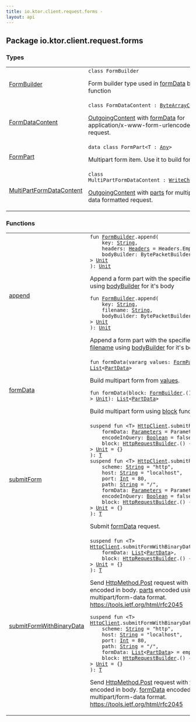 ```yaml
---
title: io.ktor.client.request.forms - 
layout: api
---
```




## Package io.ktor.client.request.forms

### Types

<table class="api-docs-table">
<tbody>
<tr>
<td markdown="1">

<a href="-form-builder/index.html">FormBuilder</a>


</td>
<td markdown="1">
<div class="signature"><code><span class="keyword">class </span><span class="identifier">FormBuilder</span></code></div>

Form builder type used in <a href="form-data.html">formData</a> builder function


</td>
</tr>
<tr>
<td markdown="1">

<a href="-form-data-content/index.html">FormDataContent</a>


</td>
<td markdown="1">
<div class="signature"><code><span class="keyword">class </span><span class="identifier">FormDataContent</span>&nbsp;<span class="symbol">:</span>&nbsp;<a href="../io.ktor.http.content/-outgoing-content/-byte-array-content/index.html"><span class="identifier">ByteArrayContent</span></a></code></div>

<a href="../io.ktor.http.content/-outgoing-content/index.html">OutgoingContent</a> with <a href="-form-data-content/form-data.html">formData</a> for application/x-www-form-urlencoded formatted request.


</td>
</tr>
<tr>
<td markdown="1">

<a href="-form-part/index.html">FormPart</a>


</td>
<td markdown="1">
<div class="signature"><code><span class="keyword">data</span> <span class="keyword">class </span><span class="identifier">FormPart</span><span class="symbol">&lt;</span><span class="identifier">T</span>&nbsp;<span class="symbol">:</span>&nbsp;<a href="https://kotlinlang.org/api/latest/jvm/stdlib/kotlin/-any/index.html"><span class="identifier">Any</span></a><span class="symbol">&gt;</span></code></div>

Multipart form item. Use it to build form in client.


</td>
</tr>
<tr>
<td markdown="1">

<a href="-multi-part-form-data-content/index.html">MultiPartFormDataContent</a>


</td>
<td markdown="1">
<div class="signature"><code><span class="keyword">class </span><span class="identifier">MultiPartFormDataContent</span>&nbsp;<span class="symbol">:</span>&nbsp;<a href="../io.ktor.http.content/-outgoing-content/-write-channel-content/index.html"><span class="identifier">WriteChannelContent</span></a></code></div>

<a href="../io.ktor.http.content/-outgoing-content/index.html">OutgoingContent</a> with <a href="#">parts</a> for multipart/form-data formatted request.


</td>
</tr>
</tbody>
</table>

### Functions

<table class="api-docs-table">
<tbody>
<tr>
<td markdown="1">

<a href="append.html">append</a>


</td>
<td markdown="1">
<div class="signature"><code><span class="keyword">fun </span><a href="-form-builder/index.html"><span class="identifier">FormBuilder</span></a><span class="symbol">.</span><span class="identifier">append</span><span class="symbol">(</span><br/>&nbsp;&nbsp;&nbsp;&nbsp;<span class="parameterName" id="io.ktor.client.request.forms$append(io.ktor.client.request.forms.FormBuilder, kotlin.String, io.ktor.http.Headers, kotlin.Function1((kotlinx.io.core.BytePacketBuilder, kotlin.Unit)))/key">key</span><span class="symbol">:</span>&nbsp;<a href="https://kotlinlang.org/api/latest/jvm/stdlib/kotlin/-string/index.html"><span class="identifier">String</span></a><span class="symbol">, </span><br/>&nbsp;&nbsp;&nbsp;&nbsp;<span class="parameterName" id="io.ktor.client.request.forms$append(io.ktor.client.request.forms.FormBuilder, kotlin.String, io.ktor.http.Headers, kotlin.Function1((kotlinx.io.core.BytePacketBuilder, kotlin.Unit)))/headers">headers</span><span class="symbol">:</span>&nbsp;<a href="../io.ktor.http/-headers/index.html"><span class="identifier">Headers</span></a>&nbsp;<span class="symbol">=</span>&nbsp;Headers.Empty<span class="symbol">, </span><br/>&nbsp;&nbsp;&nbsp;&nbsp;<span class="parameterName" id="io.ktor.client.request.forms$append(io.ktor.client.request.forms.FormBuilder, kotlin.String, io.ktor.http.Headers, kotlin.Function1((kotlinx.io.core.BytePacketBuilder, kotlin.Unit)))/bodyBuilder">bodyBuilder</span><span class="symbol">:</span>&nbsp;<span class="identifier">BytePacketBuilder</span><span class="symbol">.</span><span class="symbol">(</span><span class="symbol">)</span>&nbsp;<span class="symbol">-&gt;</span>&nbsp;<a href="https://kotlinlang.org/api/latest/jvm/stdlib/kotlin/-unit/index.html"><span class="identifier">Unit</span></a><br/><span class="symbol">)</span><span class="symbol">: </span><a href="https://kotlinlang.org/api/latest/jvm/stdlib/kotlin/-unit/index.html"><span class="identifier">Unit</span></a></code></div>

Append a form part with the specified <a href="append.html#io.ktor.client.request.forms$append(io.ktor.client.request.forms.FormBuilder, kotlin.String, io.ktor.http.Headers, kotlin.Function1((kotlinx.io.core.BytePacketBuilder, kotlin.Unit)))/key">key</a> using <a href="append.html#io.ktor.client.request.forms$append(io.ktor.client.request.forms.FormBuilder, kotlin.String, io.ktor.http.Headers, kotlin.Function1((kotlinx.io.core.BytePacketBuilder, kotlin.Unit)))/bodyBuilder">bodyBuilder</a> for it's body

<div class="signature"><code><span class="keyword">fun </span><a href="-form-builder/index.html"><span class="identifier">FormBuilder</span></a><span class="symbol">.</span><span class="identifier">append</span><span class="symbol">(</span><br/>&nbsp;&nbsp;&nbsp;&nbsp;<span class="parameterName" id="io.ktor.client.request.forms$append(io.ktor.client.request.forms.FormBuilder, kotlin.String, kotlin.String, kotlin.Function1((kotlinx.io.core.BytePacketBuilder, kotlin.Unit)))/key">key</span><span class="symbol">:</span>&nbsp;<a href="https://kotlinlang.org/api/latest/jvm/stdlib/kotlin/-string/index.html"><span class="identifier">String</span></a><span class="symbol">, </span><br/>&nbsp;&nbsp;&nbsp;&nbsp;<span class="parameterName" id="io.ktor.client.request.forms$append(io.ktor.client.request.forms.FormBuilder, kotlin.String, kotlin.String, kotlin.Function1((kotlinx.io.core.BytePacketBuilder, kotlin.Unit)))/filename">filename</span><span class="symbol">:</span>&nbsp;<a href="https://kotlinlang.org/api/latest/jvm/stdlib/kotlin/-string/index.html"><span class="identifier">String</span></a><span class="symbol">, </span><br/>&nbsp;&nbsp;&nbsp;&nbsp;<span class="parameterName" id="io.ktor.client.request.forms$append(io.ktor.client.request.forms.FormBuilder, kotlin.String, kotlin.String, kotlin.Function1((kotlinx.io.core.BytePacketBuilder, kotlin.Unit)))/bodyBuilder">bodyBuilder</span><span class="symbol">:</span>&nbsp;<span class="identifier">BytePacketBuilder</span><span class="symbol">.</span><span class="symbol">(</span><span class="symbol">)</span>&nbsp;<span class="symbol">-&gt;</span>&nbsp;<a href="https://kotlinlang.org/api/latest/jvm/stdlib/kotlin/-unit/index.html"><span class="identifier">Unit</span></a><br/><span class="symbol">)</span><span class="symbol">: </span><a href="https://kotlinlang.org/api/latest/jvm/stdlib/kotlin/-unit/index.html"><span class="identifier">Unit</span></a></code></div>

Append a form part with the specified <a href="append.html#io.ktor.client.request.forms$append(io.ktor.client.request.forms.FormBuilder, kotlin.String, kotlin.String, kotlin.Function1((kotlinx.io.core.BytePacketBuilder, kotlin.Unit)))/key">key</a> and <a href="append.html#io.ktor.client.request.forms$append(io.ktor.client.request.forms.FormBuilder, kotlin.String, kotlin.String, kotlin.Function1((kotlinx.io.core.BytePacketBuilder, kotlin.Unit)))/filename">filename</a> using <a href="append.html#io.ktor.client.request.forms$append(io.ktor.client.request.forms.FormBuilder, kotlin.String, kotlin.String, kotlin.Function1((kotlinx.io.core.BytePacketBuilder, kotlin.Unit)))/bodyBuilder">bodyBuilder</a> for it's body


</td>
</tr>
<tr>
<td markdown="1">

<a href="form-data.html">formData</a>


</td>
<td markdown="1">
<div class="signature"><code><span class="keyword">fun </span><span class="identifier">formData</span><span class="symbol">(</span><span class="keyword">vararg</span> <span class="parameterName" id="io.ktor.client.request.forms$formData(kotlin.Array((io.ktor.client.request.forms.FormPart((kotlin.Any)))))/values">values</span><span class="symbol">:</span>&nbsp;<a href="-form-part/index.html"><span class="identifier">FormPart</span></a><span class="symbol">&lt;</span><span class="identifier">*</span><span class="symbol">&gt;</span><span class="symbol">)</span><span class="symbol">: </span><a href="https://kotlinlang.org/api/latest/jvm/stdlib/kotlin.collections/-list/index.html"><span class="identifier">List</span></a><span class="symbol">&lt;</span><a href="../io.ktor.http.content/-part-data/index.html"><span class="identifier">PartData</span></a><span class="symbol">&gt;</span></code></div>

Build multipart form from <a href="form-data.html#io.ktor.client.request.forms$formData(kotlin.Array((io.ktor.client.request.forms.FormPart((kotlin.Any)))))/values">values</a>.

<div class="signature"><code><span class="keyword">fun </span><span class="identifier">formData</span><span class="symbol">(</span><span class="parameterName" id="io.ktor.client.request.forms$formData(kotlin.Function1((io.ktor.client.request.forms.FormBuilder, kotlin.Unit)))/block">block</span><span class="symbol">:</span>&nbsp;<a href="-form-builder/index.html"><span class="identifier">FormBuilder</span></a><span class="symbol">.</span><span class="symbol">(</span><span class="symbol">)</span>&nbsp;<span class="symbol">-&gt;</span>&nbsp;<a href="https://kotlinlang.org/api/latest/jvm/stdlib/kotlin/-unit/index.html"><span class="identifier">Unit</span></a><span class="symbol">)</span><span class="symbol">: </span><a href="https://kotlinlang.org/api/latest/jvm/stdlib/kotlin.collections/-list/index.html"><span class="identifier">List</span></a><span class="symbol">&lt;</span><a href="../io.ktor.http.content/-part-data/index.html"><span class="identifier">PartData</span></a><span class="symbol">&gt;</span></code></div>

Build multipart form using <a href="form-data.html#io.ktor.client.request.forms$formData(kotlin.Function1((io.ktor.client.request.forms.FormBuilder, kotlin.Unit)))/block">block</a> function


</td>
</tr>
<tr>
<td markdown="1">

<a href="submit-form.html">submitForm</a>


</td>
<td markdown="1">
<div class="signature"><code><span class="keyword">suspend</span> <span class="keyword">fun </span><span class="symbol">&lt;</span><span class="identifier">T</span><span class="symbol">&gt;</span> <a href="../io.ktor.client/-http-client/index.html"><span class="identifier">HttpClient</span></a><span class="symbol">.</span><span class="identifier">submitForm</span><span class="symbol">(</span><br/>&nbsp;&nbsp;&nbsp;&nbsp;<span class="parameterName" id="io.ktor.client.request.forms$submitForm(io.ktor.client.HttpClient, io.ktor.http.Parameters, kotlin.Boolean, kotlin.Function1((io.ktor.client.request.HttpRequestBuilder, kotlin.Unit)))/formData">formData</span><span class="symbol">:</span>&nbsp;<a href="../io.ktor.http/-parameters/index.html"><span class="identifier">Parameters</span></a>&nbsp;<span class="symbol">=</span>&nbsp;Parameters.Empty<span class="symbol">, </span><br/>&nbsp;&nbsp;&nbsp;&nbsp;<span class="parameterName" id="io.ktor.client.request.forms$submitForm(io.ktor.client.HttpClient, io.ktor.http.Parameters, kotlin.Boolean, kotlin.Function1((io.ktor.client.request.HttpRequestBuilder, kotlin.Unit)))/encodeInQuery">encodeInQuery</span><span class="symbol">:</span>&nbsp;<a href="https://kotlinlang.org/api/latest/jvm/stdlib/kotlin/-boolean/index.html"><span class="identifier">Boolean</span></a>&nbsp;<span class="symbol">=</span>&nbsp;false<span class="symbol">, </span><br/>&nbsp;&nbsp;&nbsp;&nbsp;<span class="parameterName" id="io.ktor.client.request.forms$submitForm(io.ktor.client.HttpClient, io.ktor.http.Parameters, kotlin.Boolean, kotlin.Function1((io.ktor.client.request.HttpRequestBuilder, kotlin.Unit)))/block">block</span><span class="symbol">:</span>&nbsp;<a href="../io.ktor.client.request/-http-request-builder/index.html"><span class="identifier">HttpRequestBuilder</span></a><span class="symbol">.</span><span class="symbol">(</span><span class="symbol">)</span>&nbsp;<span class="symbol">-&gt;</span>&nbsp;<a href="https://kotlinlang.org/api/latest/jvm/stdlib/kotlin/-unit/index.html"><span class="identifier">Unit</span></a>&nbsp;<span class="symbol">=</span>&nbsp;{}<br/><span class="symbol">)</span><span class="symbol">: </span><a href="submit-form.html#T"><span class="identifier">T</span></a></code></div>

<div class="signature"><code><span class="keyword">suspend</span> <span class="keyword">fun </span><span class="symbol">&lt;</span><span class="identifier">T</span><span class="symbol">&gt;</span> <a href="../io.ktor.client/-http-client/index.html"><span class="identifier">HttpClient</span></a><span class="symbol">.</span><span class="identifier">submitForm</span><span class="symbol">(</span><br/>&nbsp;&nbsp;&nbsp;&nbsp;<span class="parameterName" id="io.ktor.client.request.forms$submitForm(io.ktor.client.HttpClient, kotlin.String, kotlin.String, kotlin.Int, kotlin.String, io.ktor.http.Parameters, kotlin.Boolean, kotlin.Function1((io.ktor.client.request.HttpRequestBuilder, kotlin.Unit)))/scheme">scheme</span><span class="symbol">:</span>&nbsp;<a href="https://kotlinlang.org/api/latest/jvm/stdlib/kotlin/-string/index.html"><span class="identifier">String</span></a>&nbsp;<span class="symbol">=</span>&nbsp;"http"<span class="symbol">, </span><br/>&nbsp;&nbsp;&nbsp;&nbsp;<span class="parameterName" id="io.ktor.client.request.forms$submitForm(io.ktor.client.HttpClient, kotlin.String, kotlin.String, kotlin.Int, kotlin.String, io.ktor.http.Parameters, kotlin.Boolean, kotlin.Function1((io.ktor.client.request.HttpRequestBuilder, kotlin.Unit)))/host">host</span><span class="symbol">:</span>&nbsp;<a href="https://kotlinlang.org/api/latest/jvm/stdlib/kotlin/-string/index.html"><span class="identifier">String</span></a>&nbsp;<span class="symbol">=</span>&nbsp;"localhost"<span class="symbol">, </span><br/>&nbsp;&nbsp;&nbsp;&nbsp;<span class="parameterName" id="io.ktor.client.request.forms$submitForm(io.ktor.client.HttpClient, kotlin.String, kotlin.String, kotlin.Int, kotlin.String, io.ktor.http.Parameters, kotlin.Boolean, kotlin.Function1((io.ktor.client.request.HttpRequestBuilder, kotlin.Unit)))/port">port</span><span class="symbol">:</span>&nbsp;<a href="https://kotlinlang.org/api/latest/jvm/stdlib/kotlin/-int/index.html"><span class="identifier">Int</span></a>&nbsp;<span class="symbol">=</span>&nbsp;80<span class="symbol">, </span><br/>&nbsp;&nbsp;&nbsp;&nbsp;<span class="parameterName" id="io.ktor.client.request.forms$submitForm(io.ktor.client.HttpClient, kotlin.String, kotlin.String, kotlin.Int, kotlin.String, io.ktor.http.Parameters, kotlin.Boolean, kotlin.Function1((io.ktor.client.request.HttpRequestBuilder, kotlin.Unit)))/path">path</span><span class="symbol">:</span>&nbsp;<a href="https://kotlinlang.org/api/latest/jvm/stdlib/kotlin/-string/index.html"><span class="identifier">String</span></a>&nbsp;<span class="symbol">=</span>&nbsp;"/"<span class="symbol">, </span><br/>&nbsp;&nbsp;&nbsp;&nbsp;<span class="parameterName" id="io.ktor.client.request.forms$submitForm(io.ktor.client.HttpClient, kotlin.String, kotlin.String, kotlin.Int, kotlin.String, io.ktor.http.Parameters, kotlin.Boolean, kotlin.Function1((io.ktor.client.request.HttpRequestBuilder, kotlin.Unit)))/formData">formData</span><span class="symbol">:</span>&nbsp;<a href="../io.ktor.http/-parameters/index.html"><span class="identifier">Parameters</span></a>&nbsp;<span class="symbol">=</span>&nbsp;Parameters.Empty<span class="symbol">, </span><br/>&nbsp;&nbsp;&nbsp;&nbsp;<span class="parameterName" id="io.ktor.client.request.forms$submitForm(io.ktor.client.HttpClient, kotlin.String, kotlin.String, kotlin.Int, kotlin.String, io.ktor.http.Parameters, kotlin.Boolean, kotlin.Function1((io.ktor.client.request.HttpRequestBuilder, kotlin.Unit)))/encodeInQuery">encodeInQuery</span><span class="symbol">:</span>&nbsp;<a href="https://kotlinlang.org/api/latest/jvm/stdlib/kotlin/-boolean/index.html"><span class="identifier">Boolean</span></a>&nbsp;<span class="symbol">=</span>&nbsp;false<span class="symbol">, </span><br/>&nbsp;&nbsp;&nbsp;&nbsp;<span class="parameterName" id="io.ktor.client.request.forms$submitForm(io.ktor.client.HttpClient, kotlin.String, kotlin.String, kotlin.Int, kotlin.String, io.ktor.http.Parameters, kotlin.Boolean, kotlin.Function1((io.ktor.client.request.HttpRequestBuilder, kotlin.Unit)))/block">block</span><span class="symbol">:</span>&nbsp;<a href="../io.ktor.client.request/-http-request-builder/index.html"><span class="identifier">HttpRequestBuilder</span></a><span class="symbol">.</span><span class="symbol">(</span><span class="symbol">)</span>&nbsp;<span class="symbol">-&gt;</span>&nbsp;<a href="https://kotlinlang.org/api/latest/jvm/stdlib/kotlin/-unit/index.html"><span class="identifier">Unit</span></a>&nbsp;<span class="symbol">=</span>&nbsp;{}<br/><span class="symbol">)</span><span class="symbol">: </span><a href="submit-form.html#T"><span class="identifier">T</span></a></code></div>

Submit <a href="submit-form.html#io.ktor.client.request.forms$submitForm(io.ktor.client.HttpClient, io.ktor.http.Parameters, kotlin.Boolean, kotlin.Function1((io.ktor.client.request.HttpRequestBuilder, kotlin.Unit)))/formData">formData</a> request.


</td>
</tr>
<tr>
<td markdown="1">

<a href="submit-form-with-binary-data.html">submitFormWithBinaryData</a>


</td>
<td markdown="1">
<div class="signature"><code><span class="keyword">suspend</span> <span class="keyword">fun </span><span class="symbol">&lt;</span><span class="identifier">T</span><span class="symbol">&gt;</span> <a href="../io.ktor.client/-http-client/index.html"><span class="identifier">HttpClient</span></a><span class="symbol">.</span><span class="identifier">submitFormWithBinaryData</span><span class="symbol">(</span><br/>&nbsp;&nbsp;&nbsp;&nbsp;<span class="parameterName" id="io.ktor.client.request.forms$submitFormWithBinaryData(io.ktor.client.HttpClient, kotlin.collections.List((io.ktor.http.content.PartData)), kotlin.Function1((io.ktor.client.request.HttpRequestBuilder, kotlin.Unit)))/formData">formData</span><span class="symbol">:</span>&nbsp;<a href="https://kotlinlang.org/api/latest/jvm/stdlib/kotlin.collections/-list/index.html"><span class="identifier">List</span></a><span class="symbol">&lt;</span><a href="../io.ktor.http.content/-part-data/index.html"><span class="identifier">PartData</span></a><span class="symbol">&gt;</span><span class="symbol">, </span><br/>&nbsp;&nbsp;&nbsp;&nbsp;<span class="parameterName" id="io.ktor.client.request.forms$submitFormWithBinaryData(io.ktor.client.HttpClient, kotlin.collections.List((io.ktor.http.content.PartData)), kotlin.Function1((io.ktor.client.request.HttpRequestBuilder, kotlin.Unit)))/block">block</span><span class="symbol">:</span>&nbsp;<a href="../io.ktor.client.request/-http-request-builder/index.html"><span class="identifier">HttpRequestBuilder</span></a><span class="symbol">.</span><span class="symbol">(</span><span class="symbol">)</span>&nbsp;<span class="symbol">-&gt;</span>&nbsp;<a href="https://kotlinlang.org/api/latest/jvm/stdlib/kotlin/-unit/index.html"><span class="identifier">Unit</span></a>&nbsp;<span class="symbol">=</span>&nbsp;{}<br/><span class="symbol">)</span><span class="symbol">: </span><a href="submit-form-with-binary-data.html#T"><span class="identifier">T</span></a></code></div>

Send <a href="../io.ktor.http/-http-method/-post.html">HttpMethod.Post</a> request with <a href="#">parts</a> encoded in body.
<a href="#">parts</a> encoded using multipart/form-data format.
https://tools.ietf.org/html/rfc2045

<div class="signature"><code><span class="keyword">suspend</span> <span class="keyword">fun </span><span class="symbol">&lt;</span><span class="identifier">T</span><span class="symbol">&gt;</span> <a href="../io.ktor.client/-http-client/index.html"><span class="identifier">HttpClient</span></a><span class="symbol">.</span><span class="identifier">submitFormWithBinaryData</span><span class="symbol">(</span><br/>&nbsp;&nbsp;&nbsp;&nbsp;<span class="parameterName" id="io.ktor.client.request.forms$submitFormWithBinaryData(io.ktor.client.HttpClient, kotlin.String, kotlin.String, kotlin.Int, kotlin.String, kotlin.collections.List((io.ktor.http.content.PartData)), kotlin.Function1((io.ktor.client.request.HttpRequestBuilder, kotlin.Unit)))/scheme">scheme</span><span class="symbol">:</span>&nbsp;<a href="https://kotlinlang.org/api/latest/jvm/stdlib/kotlin/-string/index.html"><span class="identifier">String</span></a>&nbsp;<span class="symbol">=</span>&nbsp;"http"<span class="symbol">, </span><br/>&nbsp;&nbsp;&nbsp;&nbsp;<span class="parameterName" id="io.ktor.client.request.forms$submitFormWithBinaryData(io.ktor.client.HttpClient, kotlin.String, kotlin.String, kotlin.Int, kotlin.String, kotlin.collections.List((io.ktor.http.content.PartData)), kotlin.Function1((io.ktor.client.request.HttpRequestBuilder, kotlin.Unit)))/host">host</span><span class="symbol">:</span>&nbsp;<a href="https://kotlinlang.org/api/latest/jvm/stdlib/kotlin/-string/index.html"><span class="identifier">String</span></a>&nbsp;<span class="symbol">=</span>&nbsp;"localhost"<span class="symbol">, </span><br/>&nbsp;&nbsp;&nbsp;&nbsp;<span class="parameterName" id="io.ktor.client.request.forms$submitFormWithBinaryData(io.ktor.client.HttpClient, kotlin.String, kotlin.String, kotlin.Int, kotlin.String, kotlin.collections.List((io.ktor.http.content.PartData)), kotlin.Function1((io.ktor.client.request.HttpRequestBuilder, kotlin.Unit)))/port">port</span><span class="symbol">:</span>&nbsp;<a href="https://kotlinlang.org/api/latest/jvm/stdlib/kotlin/-int/index.html"><span class="identifier">Int</span></a>&nbsp;<span class="symbol">=</span>&nbsp;80<span class="symbol">, </span><br/>&nbsp;&nbsp;&nbsp;&nbsp;<span class="parameterName" id="io.ktor.client.request.forms$submitFormWithBinaryData(io.ktor.client.HttpClient, kotlin.String, kotlin.String, kotlin.Int, kotlin.String, kotlin.collections.List((io.ktor.http.content.PartData)), kotlin.Function1((io.ktor.client.request.HttpRequestBuilder, kotlin.Unit)))/path">path</span><span class="symbol">:</span>&nbsp;<a href="https://kotlinlang.org/api/latest/jvm/stdlib/kotlin/-string/index.html"><span class="identifier">String</span></a>&nbsp;<span class="symbol">=</span>&nbsp;"/"<span class="symbol">, </span><br/>&nbsp;&nbsp;&nbsp;&nbsp;<span class="parameterName" id="io.ktor.client.request.forms$submitFormWithBinaryData(io.ktor.client.HttpClient, kotlin.String, kotlin.String, kotlin.Int, kotlin.String, kotlin.collections.List((io.ktor.http.content.PartData)), kotlin.Function1((io.ktor.client.request.HttpRequestBuilder, kotlin.Unit)))/formData">formData</span><span class="symbol">:</span>&nbsp;<a href="https://kotlinlang.org/api/latest/jvm/stdlib/kotlin.collections/-list/index.html"><span class="identifier">List</span></a><span class="symbol">&lt;</span><a href="../io.ktor.http.content/-part-data/index.html"><span class="identifier">PartData</span></a><span class="symbol">&gt;</span>&nbsp;<span class="symbol">=</span>&nbsp;emptyList()<span class="symbol">, </span><br/>&nbsp;&nbsp;&nbsp;&nbsp;<span class="parameterName" id="io.ktor.client.request.forms$submitFormWithBinaryData(io.ktor.client.HttpClient, kotlin.String, kotlin.String, kotlin.Int, kotlin.String, kotlin.collections.List((io.ktor.http.content.PartData)), kotlin.Function1((io.ktor.client.request.HttpRequestBuilder, kotlin.Unit)))/block">block</span><span class="symbol">:</span>&nbsp;<a href="../io.ktor.client.request/-http-request-builder/index.html"><span class="identifier">HttpRequestBuilder</span></a><span class="symbol">.</span><span class="symbol">(</span><span class="symbol">)</span>&nbsp;<span class="symbol">-&gt;</span>&nbsp;<a href="https://kotlinlang.org/api/latest/jvm/stdlib/kotlin/-unit/index.html"><span class="identifier">Unit</span></a>&nbsp;<span class="symbol">=</span>&nbsp;{}<br/><span class="symbol">)</span><span class="symbol">: </span><a href="submit-form-with-binary-data.html#T"><span class="identifier">T</span></a></code></div>

Send <a href="../io.ktor.http/-http-method/-post.html">HttpMethod.Post</a> request with <a href="submit-form-with-binary-data.html#io.ktor.client.request.forms$submitFormWithBinaryData(io.ktor.client.HttpClient, kotlin.String, kotlin.String, kotlin.Int, kotlin.String, kotlin.collections.List((io.ktor.http.content.PartData)), kotlin.Function1((io.ktor.client.request.HttpRequestBuilder, kotlin.Unit)))/formData">formData</a> encoded in body.
<a href="submit-form-with-binary-data.html#io.ktor.client.request.forms$submitFormWithBinaryData(io.ktor.client.HttpClient, kotlin.String, kotlin.String, kotlin.Int, kotlin.String, kotlin.collections.List((io.ktor.http.content.PartData)), kotlin.Function1((io.ktor.client.request.HttpRequestBuilder, kotlin.Unit)))/formData">formData</a> encoded using multipart/form-data format.
https://tools.ietf.org/html/rfc2045


</td>
</tr>
</tbody>
</table>
